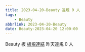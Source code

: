 ```yaml
---
title: 2023-04-20-Beauty 違規 0 人
tags:
    - Beauty
abbrlink: 2023-04-20-Beauty
date: Beauty-2023-04-20 12:00:00
---
```

Beauty 板 [板規連結](https://www.ptt.cc/bbs/Beauty/M.1630069980.A.84B.html)
昨天違規 0 人
